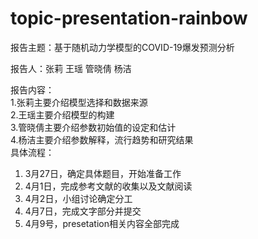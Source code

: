 # topic-presentation-rainbow

报告主题：基于随机动力学模型的COVID-19爆发预测分析

报告人：张莉 王瑶 管晓倩 杨洁
                                                                                                                                              
报告内容：                                                                                                                             
1.张莉主要介绍模型选择和数据来源                                                                                                                                                                                                                                     
2.王瑶主要介绍模型的构建                                                                                                                                                                                                                            
3.管晓倩主要介绍参数初始值的设定和估计                                                                                                                
4.杨洁主要介绍参数解释，流行趋势和研究结果                                                                                                           
具体流程：                                                                                                                                    
1. 3月27日，确定具体题目，开始准备工作                                                                                                           
2. 4月1日，完成参考文献的收集以及文献阅读                                                                                                         
3. 4月2日，小组讨论确定分工                                                                                                                
4. 4月7日，完成文字部分并提交                                                                                                                  
5. 4月9号，presetation相关内容全部完成
